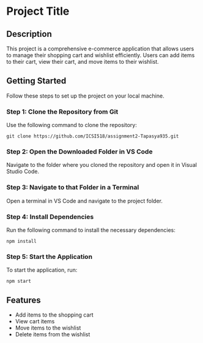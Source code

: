 # Project Title

## Description
This project is a comprehensive e-commerce application that allows users to manage their shopping cart and wishlist efficiently. Users can add items to their cart, view their cart, and move items to their wishlist.

## Getting Started

Follow these steps to set up the project on your local machine.

### Step 1: Clone the Repository from Git
Use the following command to clone the repository:
```
git clone https://github.com/ICSI518/assignment2-Tapasya935.git
```

### Step 2: Open the Downloaded Folder in VS Code
Navigate to the folder where you cloned the repository and open it in Visual Studio Code.

### Step 3: Navigate to that Folder in a Terminal
Open a terminal in VS Code and navigate to the project folder.

### Step 4: Install Dependencies
Run the following command to install the necessary dependencies:
```
npm install
```

### Step 5: Start the Application
To start the application, run:
```
npm start
```

## Features
- Add items to the shopping cart
- View cart items
- Move items to the wishlist
- Delete items from the wishlist
